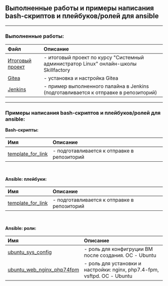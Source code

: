 
<h2> Выполненные работы и примеры написания bash-скриптов и плейбуков/ролей для ansible</h2>

---

<h3>Выполненные работы:</h3>

| Файл | Описание |
| :--- | :--- |
| [Итоговый проект](pdf/sf_final_certification_SAV.pdf) | - итоговый проект по курсу "Системный администратор Linux" онлайн-школы Skillfactory |
| [Gitea](pdf/gitea.pdf) | - установка и настройка Gitea |
| [Jenkins](pdf/jenkins.pdf) | - пример выполненного палайна в Jenkins (подготавливается к отправке в репозиторий) |


---

<h3>Примеры написания bash-скриптов и плейбуков/ролей для ansible:</h3>


**Bash-скрипты:**

|Имя|Описание|
|:-|:-|
| [template_for_link](bash_script/README.md) | - подготавливается к отправке в репозиторий |

<br>


**Ansible: плейбуки:**

|Имя|Описание|
| :--- | :--- |
| [template_for_link](ansible/playbooks/README.md) | - подготавливается к отправке в репозиторий |


<br>


**Ansible: роли:**

|Имя|Описание|
|:-|:-|
| [ubuntu_sys_config](ansible/roles/ubuntu_sys_config/README.md) | - роль для конфигруции ВМ после создания. ОС - Ubuntu |
| [ubuntu_web_nginx_php74fpm](ansible/roles/ubuntu_web_nginx_php74fpm/README.md) | - роль для установки и настройки: nginx, php7.4-fpm, vsftpd. ОС - Ubuntu |


